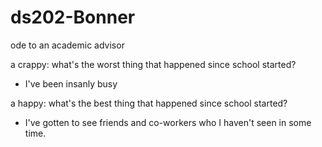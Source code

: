 # ds202-Bonner
ode to an academic advisor

a crappy: what's the worst thing that happened since school started? 
- I've been insanly busy

a happy: what's the best thing that happened since school started?
- I've gotten to see friends and co-workers who I haven't seen in some time.
